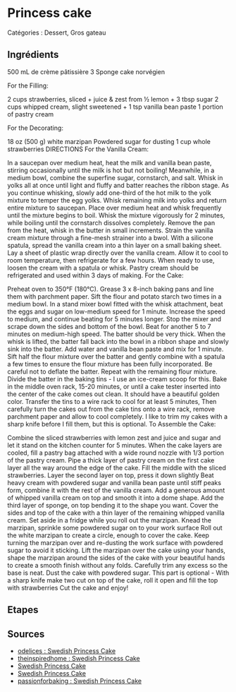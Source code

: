 # Princess cake

Catégories : Dessert, Gros gateau

## Ingrédients

500 mL de crème pâtissière
3 Sponge cake norvégien


For the Filling:

2 cups strawberries, sliced + juice & zest from ½ lemon + 3 tbsp sugar
2 cups whipped cream, slight sweetened + 1 tsp vanilla bean paste
1 portion of pastry cream


For the Decorating:

18 oz (500 g) white marzipan
Powdered sugar for dusting
1 cup whole strawberries
DIRECTIONS
For the Vanilla Cream:

In a saucepan over medium heat, heat the milk and vanilla bean paste, stirring occasionally until the milk is hot but not boiling!
Meanwhile, in a medium bowl, combine the superfine sugar, cornstarch, and salt. Whisk in yolks all at once until light and fluffy and batter reaches the ribbon stage.
As you continue whisking, slowly add one-third of the hot milk to the yolk mixture to temper the egg yolks. 
Whisk remaining milk into yolks and return entire mixture to saucepan.
Place over medium heat and whisk frequently until the mixture begins to boil.
Whisk the mixture vigorously for 2 minutes, while boiling until the cornstarch dissolves completely.
Remove the pan from the heat, whisk in the butter in small increments.
Strain the vanilla cream mixture through a fine-mesh strainer into a bwol.
With a silicone spatula, spread the vanilla cream into a thin layer on a small baking sheet.
Lay a sheet of plastic wrap directly over the vanilla cream. Allow it to cool to room temperature, then refrigerate for a few hours.
When ready to use, loosen the cream with a spatula or whisk.
Pastry cream should be refrigerated and used within 3 days of making.
For the Cake: 

Preheat oven to 350°F (180°C). Grease 3 x 8-inch baking pans and line them with parchment paper.
Sift the flour and potato starch two times in a medium bowl.
In a stand mixer bowl fitted with the whisk attachment, beat the eggs and sugar on low-medium speed for 1 minute. Increase the speed to medium, and continue beating for 5 minutes longer.
Stop the mixer and scrape down the sides and bottom of the bowl. Beat for another 5 to 7 minutes on medium-high speed.
The batter should be very thick. When the whisk is lifted, the batter fall back into the bowl in a ribbon shape and slowly sink into the batter.
Add water and vanilla bean paste and mix for 1 minute.
Sift half the flour mixture over the batter and gently combine with a spatula a few times to ensure the flour mixture has been fully incorporated. Be careful not to deflate the batter. Repeat with the remaining flour mixture.
Divide the batter in the baking tins - I use an ice-cream scoop for this.
Bake in the middle oven rack, 15-20 minutes, or until a cake tester inserted into the center of the cake comes out clean. It should have a beautiful golden color.
Transfer the tins to a wire rack to cool for at least 5 minutes,
Then carefully turn the cakes out from the cake tins onto a wire rack, remove parchment paper and allow to cool completely.
I like to trim my cakes with a sharp knife before I fill them, but this is optional.
To Assemble the Cake:

Combine the sliced strawberries with lemon zest and juice and sugar and let it stand on the kitchen counter for 5 minutes.
When the cake layers are cooled, fill a pastry bag attached with a wide round nozzle with 1/3 portion of the pastry cream.
Pipe a thick layer of pastry cream on the first cake layer all the way around the edge of the cake.
Fill the middle with the sliced strawberries.
Layer the second layer on top, press it down slightly
Beat heavy cream with powdered sugar and vanilla bean paste until stiff peaks form, combine it with the rest of the vanilla cream.
Add a generous amount of whipped vanilla cream on top and smooth it into a dome shape.
Add the third layer of sponge, on top bending it to the shape you want. Cover the sides and top of the cake with a thin layer of the remaining whipped vanilla cream. Set aside in a fridge while you roll out the marzipan.
Knead the marzipan, sprinkle some powdered sugar on to your work surface Roll out the white marzipan to create a circle, enough to cover the cake.
Keep turning the marzipan over and re-dusting the work surface with powdered sugar to avoid it sticking.
Lift the marzipan over the cake using your hands, shape the marzipan around the sides of the cake with your beautiful hands to create a smooth finish without any folds.
Carefully trim any excess so the base is neat.
Dust the cake with powdered sugar.
This part is optional - With a sharp knife make two cut on top of the cake, roll it open and fill the top with strawberries
Cut the cake and enjoy!

## Etapes

## Sources

* [odelices : Swedish Princess Cake](https://odelices.ouest-france.fr/recette/prinsesstarta-r4608/)
* [theinspiredhome : Swedish Princess Cake](https://theinspiredhome.com/articles/white-strawberry-princess-cake)
* [Swedish Princess Cake](https://www.youtube.com/watch?v=hK-uHHqqyj8)
* [Swedish Princess Cake](https://www.youtube.com/watch?v=JJICHCaXlWY)
* [passionforbaking : Swedish Princess Cake](https://www.passionforbaking.com/blog/2017/06/27/a-classic-swedish-princess-cake-klassisk-prinsesstarta/)
